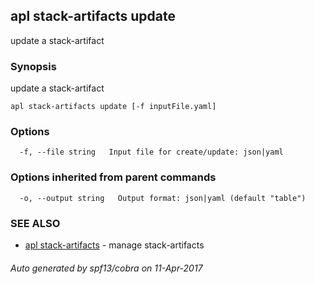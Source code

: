 ## apl stack-artifacts update

update a stack-artifact

### Synopsis


update a stack-artifact

```
apl stack-artifacts update [-f inputFile.yaml]
```

### Options

```
  -f, --file string   Input file for create/update: json|yaml
```

### Options inherited from parent commands

```
  -o, --output string   Output format: json|yaml (default "table")
```

### SEE ALSO
* [apl stack-artifacts](apl_stack-artifacts.md)	 - manage stack-artifacts

###### Auto generated by spf13/cobra on 11-Apr-2017

